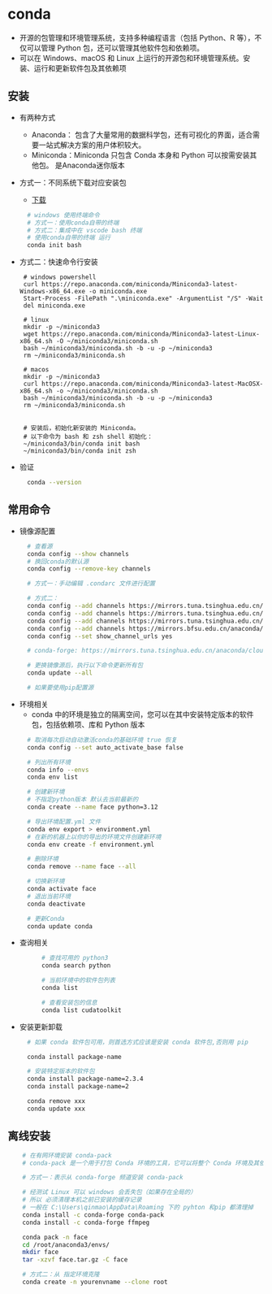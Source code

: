 # conda
  - 开源的包管理和环境管理系统，支持多种编程语言（包括 Python、R 等），不仅可以管理 Python 包，还可以管理其他软件包和依赖项。
  - 可以在 Windows、macOS 和 Linux 上运行的开源包和环境管理系统。安装、运行和更新软件包及其依赖项
## 安装
* 有两种方式
  - Anaconda： 包含了大量常用的数据科学包，还有可视化的界面，适合需要一站式解决方案的用户体积较大。
  - Miniconda：Miniconda 只包含 Conda 本身和 Python 可以按需安装其他包。 是Anaconda迷你版本
* 方式一：不同系统下载对应安装包
  - [下载](https://docs.anaconda.com/miniconda/)
  ```bash
    # windows 使用终端命令
    # 方式一：使用conda自带的终端
    # 方式二：集成中在 vscode bash 终端
    # 使用conda自带的终端 运行
    conda init bash
  ```

* 方式二：快速命令行安装
   ```
    # windows powershell
    curl https://repo.anaconda.com/miniconda/Miniconda3-latest-Windows-x86_64.exe -o miniconda.exe
    Start-Process -FilePath ".\miniconda.exe" -ArgumentList "/S" -Wait
    del miniconda.exe

    # linux
    mkdir -p ~/miniconda3
    wget https://repo.anaconda.com/miniconda/Miniconda3-latest-Linux-x86_64.sh -O ~/miniconda3/miniconda.sh
    bash ~/miniconda3/miniconda.sh -b -u -p ~/miniconda3
    rm ~/miniconda3/miniconda.sh

    # macos
    mkdir -p ~/miniconda3
    curl https://repo.anaconda.com/miniconda/Miniconda3-latest-MacOSX-x86_64.sh -o ~/miniconda3/miniconda.sh
    bash ~/miniconda3/miniconda.sh -b -u -p ~/miniconda3
    rm ~/miniconda3/miniconda.sh


    # 安装后，初始化新安装的 Miniconda。
    # 以下命令为 bash 和 zsh shell 初始化：
    ~/miniconda3/bin/conda init bash
    ~/miniconda3/bin/conda init zsh
   ```

* 验证
  ```bash
    conda --version
  ```
## 常用命令
* 镜像源配置
  ```bash
    # 查看源
    conda config --show channels
    # 换回conda的默认源
    conda config --remove-key channels

    # 方式一：手动编辑 .condarc 文件进行配置

    # 方式二：
    conda config --add channels https://mirrors.tuna.tsinghua.edu.cn/anaconda/pkgs/main/
    conda config --add channels https://mirrors.tuna.tsinghua.edu.cn/anaconda/pkgs/r/
    conda config --add channels https://mirrors.tuna.tsinghua.edu.cn/anaconda/pkgs/msys2/
    conda config --add channels https://mirrors.bfsu.edu.cn/anaconda/cloud/pytorch/
    conda config --set show_channel_urls yes

    # conda-forge: https://mirrors.tuna.tsinghua.edu.cn/anaconda/cloud

    # 更换镜像源后，执行以下命令更新所有包
    conda update --all

    # 如果要使用pip配置源
  ```
* 环境相关
  - conda 中的环境是独立的隔离空间，您可以在其中安装特定版本的软件包，包括依赖项、库和 Python 版本
  ```bash
    # 取消每次启动自动激活conda的基础环境 true 恢复
    conda config --set auto_activate_base false

    # 列出所有环境
    conda info --envs
    conda env list

    # 创建新环境
    # 不指定python版本 默认去当前最新的
    conda create --name face python=3.12

    # 导出环境配置.yml 文件
    conda env export > environment.yml
    # 在新的机器上以你的导出的环境文件创建新环境
    conda env create -f environment.yml

    # 删除环境
    conda remove --name face --all

    # 切换新环境
    conda activate face
    # 退出当前环境
    conda deactivate

    # 更新Conda
    conda update conda
  ```
* 查询相关
  ```bash
        # 查找可用的 python3
        conda search python

        # 当前环境中的软件包列表
        conda list

        # 查看安装包的信息
        conda list cudatoolkit
    ```  
* 安装更新卸载
  ```bash
    # 如果 conda 软件包可用，则首选方式应该是安装 conda 软件包,否则用 pip

    conda install package-name 

    # 安装特定版本的软件包
    conda install package-name=2.3.4 
    conda install package-name=2

    conda remove xxx
    conda update xxx

  ```
## 离线安装
```bash
    # 在有网环境安装 conda-pack
    # conda-pack 是一个用于打包 Conda 环境的工具，它可以将整个 Conda 环境及其依赖项打包成一个压缩文件，便于在不同环境之间传输和部署。

    # 方式一：表示从 conda-forge 频道安装 conda-pack 

    # 经测试 Linux 可以 windows 会丢失包（如果存在全局的）
    # 所以 必须清理本机之前已安装的缓存记录
    # 一般在 C:\Users\qinmao\AppData\Roaming 下的 pyhton 和pip 都清理掉
    conda install -c conda-forge conda-pack
    conda install -c conda-forge ffmpeg

    conda pack -n face 
    cd /root/anaconda3/envs/ 
    mkdir face
    tar -xzvf face.tar.gz -C face

    # 方式二：从 指定环境克隆
    conda create -n yourenvname --clone root

  ```